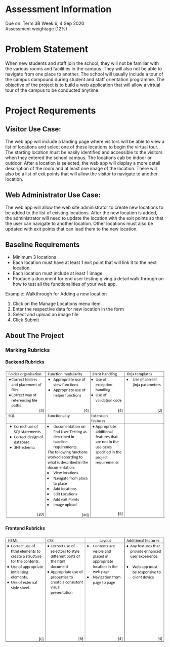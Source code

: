 # Assessment Information
Due on: Term 3B Week 6, 4 Sep 2020\
Assessment weightage (12%)

# Problem Statement
When new students and staff join the school, they will not be familiar with the various rooms and facilities in the campus. They will also not be able to navigate from one place to another. The school will usually include a tour of the campus compound during student and staff orientation programme.  The objective of the project is to build a web application that will allow a virtual tour of the campus to be conducted anytime.

# Project Requrements
## Visitor Use Case:
The web app will include a landing page where visitors will be able to view a list of locations and select one of these locations to begin the virtual tour. The starting location must be easily identified and accessible to the visitors when they entered the school campus. The locations cab be indoor or outdoor.
After a location is selected, the web app will display a more detail description of the room and at least one image of the location. There will also be a list of exit points that will allow the visitor to navigate to another location.

## Web Administrator Use Case:
The web app will allow the web site administrator to create new locations to be added to the list of existing locations. After the new location is added, the administrator will need to update the location with the exit points so that the user can navigate to another location. Other locations must also be updated with exit points that can lead them to the new location.
## Baseline Requirements
* Minimum 3 locations
*	Each location must have at least 1 exit point that will link it to the next location.
*	Each location must include at least 1 image.
*	Produce a document for end user testing giving a detail walk through on how to test all the functionalities of your web app.

Example:  Walkthrough for Adding a new location
1.	Click on the Manage Locations menu item
2.	Enter the respective data for new location in the form
3.	Select and upload an image file
4.	Click Submit



## About The Project
### Marking Rubricks
#### Backend Rubricks
![Backend Rubricks](docs/backend_rubricks.jpg "Backend Rubricks")
#### Frontend Rubricks
![Frontend Rubricks](docs/frontend_rubricks.jpg "Frontend Rubricks")